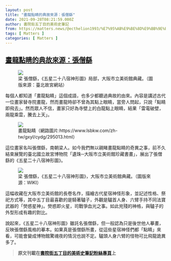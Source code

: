 ```yaml
---
layout: post
title: "畫龍點睛的典故來源：張僧繇"
date: 2021-09-28T08:21:59.000Z
author: 書院街五丁目的美術史筆記
from: https://matters.news/@ecthelion1993/%E7%95%AB%E9%BE%8D%E9%BB%9E%E7%9D%9B%E7%9A%84%E5%85%B8%E6%95%85%E4%BE%86%E6%BA%90-%E5%BC%B5%E5%83%A7%E7%B9%87-bafyreiaugkgmvhxvinbbfm2kqp6yj52pi7uskd2dz6cyfete6j445ik3cu
tags: [ Matters ]
categories: [ Matters ]
---
```

<!--1632817319000-->
[畫龍點睛的典故來源：張僧繇](https://matters.news/@ecthelion1993/%E7%95%AB%E9%BE%8D%E9%BB%9E%E7%9D%9B%E7%9A%84%E5%85%B8%E6%95%85%E4%BE%86%E6%BA%90-%E5%BC%B5%E5%83%A7%E7%B9%87-bafyreiaugkgmvhxvinbbfm2kqp6yj52pi7uskd2dz6cyfete6j445ik3cu)
------

<div>
<figure class="image"><img src="https://assets.matters.news/embed/d96ca9ab-6d98-48e6-b913-a520714da523.jpeg" data-asset-id="d96ca9ab-6d98-48e6-b913-a520714da523" referrerpolicy="no-referrer"><figcaption><span>梁 張僧繇，《五星二十八宿神形圖》局部，大阪市立美術館典藏。（圖版來源：臺北故宮網站）</span></figcaption></figure><p>每個人都知道「畫龍點睛」這個成語，也多少都聽過典故的由來。內容是講述古代一位畫家替寺院畫龍，然而畫龍時卻不曾為其點上眼睛，當旁人問起，只說「點睛即飛去」。然而眾人不信，畫家只好為寺壁上的白龍點上眼睛，結果「雷電破壁，兩龍乘雲，騰去上天」。</p><figure class="image"><img src="https://assets.matters.news/embed/5eed58dc-ab7f-4cce-a283-1b4c1841da2e.jpeg" data-asset-id="5eed58dc-ab7f-4cce-a283-1b4c1841da2e" referrerpolicy="no-referrer"><figcaption><span>畫龍點睛（網路圖片:https://www.lsbkw.com/zh-tw/gxyl/cydg/295013.html）</span></figcaption></figure><p>這位畫家名叫張僧繇，南朝梁人。如今我們無以親睹畫龍點睛的奇異之事，前不久結束展覽的臺北國立故宮博物院「遺珠─大阪市立美術館珍藏書畫」，展出了張僧繇的《五星二十八宿神形圖》。</p><figure class="image"><img src="https://assets.matters.news/embed/93354d66-8d2f-4c26-b541-aa41622bba8d.jpeg" data-asset-id="93354d66-8d2f-4c26-b541-aa41622bba8d" referrerpolicy="no-referrer"><figcaption><span>梁 張僧繇，《五星二十八宿神形圖》，大阪市立美術館典藏。（圖版來源：WIKI）</span></figcaption></figure><p>這幅收藏在大阪市立美術館的長卷名作，描繪古代星宿神怪形象，並記述性格、祭祀方式等，其中五丁目最喜歡的是騎著驢子，外觀是驢首人身、六臂手持不同法寶武器的「熒惑星神」。熒惑即火星，司戰爭血光之事。如此兇殘的神格，與驢子的外型形成有趣的對比。</p><p>說起來，《五星二十八宿神形圖》雖託名張僧繇，但一般認為只是後世他人摹畫，反映張僧繇風格的摹本。如果真是張僧繇所畫，從這些星宿神怪們都「點睛」來看，可能會變成博物館驚魂夜的情況也說不定。驢頭人身六臂的怪物可比飛龍詭異多了。</p><blockquote><strong>原文刊載在</strong><a href="https://www.facebook.com/ecthelion1993/photos/a.120227649832143/332191765302396/" target="_blank"><strong>書院街五丁目的美術史筆記粉絲專頁</strong></a><strong>上</strong></blockquote>
</div>
